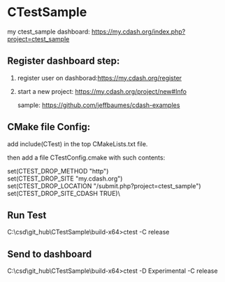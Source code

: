 # CTestSample

my ctest_sample dashboard:
https://my.cdash.org/index.php?project=ctest_sample

## Register dashboard step:

1. register user on dashborad:https://my.cdash.org/register 

2. start a new project: https://my.cdash.org/project/new#Info

   sample: https://github.com/jeffbaumes/cdash-examples

## CMake file Config:

add include(CTest) in the top CMakeLists.txt file.

then add a file CTestConfig.cmake with such contents:

set(CTEST_DROP_METHOD "http")\
set(CTEST_DROP_SITE "my.cdash.org")\
set(CTEST_DROP_LOCATION "/submit.php?project=ctest_sample")\
set(CTEST_DROP_SITE_CDASH TRUE)\

## Run Test
C:\csd\git_hub\CTestSample\build-x64>ctest -C release

## Send to dashboard
C:\csd\git_hub\CTestSample\build-x64>ctest -D Experimental -C release
